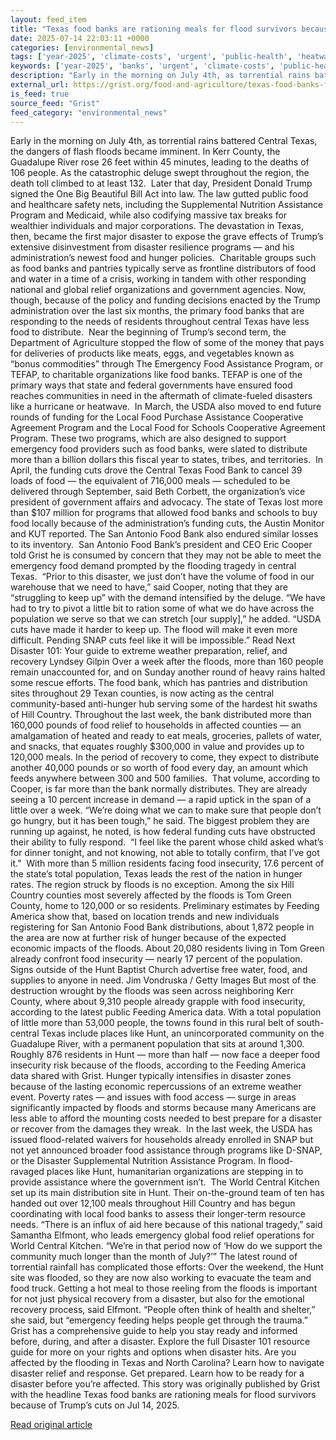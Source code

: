 ```yaml
---
layout: feed_item
title: "Texas food banks are rationing meals for flood survivors because of Trump’s cuts"
date: 2025-07-14 22:03:11 +0000
categories: [environmental_news]
tags: ['year-2025', 'climate-costs', 'urgent', 'public-health', 'heatwave', 'agriculture', 'food-security', 'extreme-weather', 'flooding', 'economic-impacts']
keywords: ['year-2025', 'banks', 'urgent', 'climate-costs', 'public-health', 'texas', 'heatwave', 'food']
description: "Early in the morning on July 4th, as torrential rains battered Central Texas, the dangers of flash floods became imminent"
external_url: https://grist.org/food-and-agriculture/texas-food-banks-flood-survivors-trump-funding-cuts/
is_feed: true
source_feed: "Grist"
feed_category: "environmental_news"
---
```


Early in the morning on July 4th, as torrential rains battered Central Texas, the dangers of flash floods became imminent. In Kerr County, the Guadalupe River rose 26 feet within 45 minutes, leading to the deaths of 106 people. As the catastrophic deluge swept throughout the region, the death toll climbed to at least 132.&nbsp; Later that day, President Donald Trump signed the One Big Beautiful Bill Act into law. The law gutted public food and healthcare safety nets, including the Supplemental Nutrition Assistance Program and Medicaid, while also codifying massive tax breaks for wealthier individuals and major corporations. The devastation in Texas, then, became the first major disaster to expose the grave effects of Trump’s extensive disinvestment from disaster resilience programs — and his administration’s newest food and hunger policies.&nbsp; Charitable groups such as food banks and pantries typically serve as frontline distributors of food and water in a time of a crisis, working in tandem with other responding national and global relief organizations and government agencies. Now, though, because of the policy and funding decisions enacted by the Trump administration over the last six months, the primary food banks that are responding to the needs of residents throughout central Texas have less food to distribute.&nbsp; Near the beginning of Trump’s second term, the Department of Agriculture stopped the flow of some of the money that pays for deliveries of products like meats, eggs, and vegetables known as “bonus commodities” through The Emergency Food Assistance Program, or TEFAP, to charitable organizations like food banks. TEFAP is one of the primary ways that state and federal governments have ensured food reaches communities in need in the aftermath of climate-fueled disasters like a hurricane or heatwave.&nbsp; In March, the USDA also moved to end future rounds of funding for the Local Food Purchase Assistance Cooperative Agreement Program and the Local Food for Schools Cooperative Agreement Program. These two programs, which are also designed to support emergency food providers such as food banks, were slated to distribute more than a billion dollars this fiscal year to states, tribes, and territories.&nbsp; In April, the funding cuts drove the Central Texas Food Bank to cancel 39 loads of food —&nbsp;the equivalent of 716,000 meals — scheduled to be delivered through September, said Beth Corbett, the organization&#8217;s vice president of government affairs and advocacy. The state of Texas lost more than $107 million for programs that allowed food banks and schools to buy food locally because of the administration’s funding cuts, the Austin Monitor and KUT reported. The San Antonio Food Bank also endured similar losses to its inventory.&nbsp; San Antonio Food Bank’s president and CEO Eric Cooper told Grist he is consumed by concern that they may not be able to meet the emergency food demand prompted by the flooding tragedy in central Texas.&nbsp; “Prior to this disaster, we just don’t have the volume of food in our warehouse that we need to have,” said Cooper, noting that they are “struggling to keep up” with the demand intensified by the deluge. “We have had to try to pivot a little bit to ration some of what we do have across the population we serve so that we can stretch [our supply],” he added. “USDA cuts have made it harder to keep up. The flood will make it even more difficult. Pending SNAP cuts feel like it will be impossible.” Read Next Disaster 101: Your guide to extreme weather preparation, relief, and recovery Lyndsey Gilpin Over a week after the floods, more than 160 people remain unaccounted for, and on Sunday another round of heavy rains halted some rescue efforts. The food bank, which has pantries and distribution sites throughout 29 Texan counties, is now acting as the central community-based anti-hunger hub serving some of the hardest hit swaths of Hill Country. Throughout the last week, the bank distributed more than 160,000 pounds of food relief to households in affected counties&nbsp;— an amalgamation of heated and ready to eat meals, groceries, pallets of water, and snacks, that equates roughly $300,000 in value and provides up to 120,000 meals. In the period of recovery to come, they expect to distribute another 40,000 pounds or so worth of food every day, an amount which feeds anywhere between 300 and 500 families.&nbsp; That volume, according to Cooper, is far more than the bank normally distributes. They are already seeing a 10 percent increase in demand — a rapid uptick in the span of a little over a week. “We’re doing what we can to make sure that people don&#8217;t go hungry, but it has been tough,” he said. The biggest problem they are running up against, he noted, is how federal funding cuts have obstructed their ability to fully respond.&nbsp; “I feel like the parent whose child asked what&#8217;s for dinner tonight, and not knowing, not able to totally confirm, that I&#8217;ve got it.”&nbsp; With more than 5 million residents facing food insecurity, 17.6 percent of the state’s total population, Texas leads the rest of the nation in hunger rates. The region struck by floods is no exception. Among the six Hill Country counties most severely affected by the floods is Tom Green County, home to 120,000 or so residents. Preliminary&nbsp;estimates by Feeding America show that, based on location trends and new individuals registering for San Antonio Food Bank distributions, about 1,872 people in the area are now at further risk of hunger because of the expected economic impacts of the floods. About 20,080 residents living in Tom Green already confront food insecurity —&nbsp;nearly 17 percent of the population.&nbsp; Signs outside of the Hunt Baptist Church advertise free water, food, and supplies to anyone in need. Jim Vondruska / Getty Images But most of the destruction wrought by the floods was seen across neighboring Kerr County, where about 9,310 people already grapple with food insecurity, according to the latest public Feeding America data. With a total population of little more than 53,000 people, the towns found in this rural belt of south-central Texas include places like Hunt, an unincorporated community on the Guadalupe River, with a permanent population that sits at around 1,300. Roughly 876 residents in Hunt — more than half — now face a deeper food insecurity risk because of the floods, according to the Feeding America data shared with Grist. Hunger typically intensifies in disaster zones because of the lasting economic repercussions of an extreme weather event. Poverty rates — and issues with food access — surge in areas significantly impacted by floods and storms because many Americans are less able to afford the mounting costs needed to best prepare for a disaster or recover from the damages they wreak.&nbsp; In the last week, the USDA has issued flood-related waivers for households already enrolled in SNAP but not yet announced broader food assistance through programs like D-SNAP, or the Disaster Supplemental Nutrition Assistance Program. In flood-ravaged places like Hunt, humanitarian organizations are stepping in to provide assistance where the government isn’t.&nbsp; The World Central Kitchen set up its main distribution site in Hunt. Their on-the-ground team of ten has handed out over 12,100 meals throughout Hill Country and has begun coordinating with local food banks to assess their longer-term resource needs. “There is an influx of aid here because of this national tragedy,” said Samantha Elfmont, who leads emergency global food relief operations for World Central Kitchen. “We’re in that period now of ‘How do we support the community much longer than the month of July?’” The latest round of torrential rainfall has complicated those efforts: Over the weekend, the Hunt site was flooded, so they are now also working to evacuate the team and food truck. Getting a hot meal to those reeling from the floods is important for not just physical recovery from a disaster, but also for the emotional recovery process, said Elfmont. “People often think of health and shelter,” she said, but “emergency feeding helps people get through the trauma.” Grist has a comprehensive guide to help you stay ready and informed before, during, and after a disaster. Explore the full Disaster 101 resource guide for more on your rights and options when disaster hits. Are you affected by the flooding in Texas and North Carolina? Learn how to navigate disaster relief and response. Get prepared. Learn how to be ready for a disaster before you’re affected. This story was originally published by Grist with the headline Texas food banks are rationing meals for flood survivors because of Trump’s cuts on Jul 14, 2025.

[Read original article](https://grist.org/food-and-agriculture/texas-food-banks-flood-survivors-trump-funding-cuts/)
